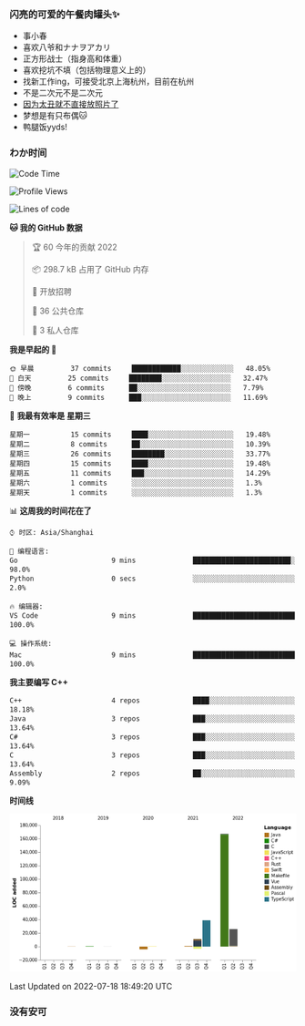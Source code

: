 ### 闪亮的可爱的午餐肉罐头✨
- 事小春
- 喜欢八爷和ナナヲアカリ
- 正方形战士（指身高和体重）
- 喜欢挖坑不填（包括物理意义上的）
- 找新工作ing，可接受北京上海杭州，目前在杭州
- 不是二次元不是二次元
- [因为太丑就不直接放照片了](https://www.youtube.com/watch?v=dQw4w9WgXcQ)
- 梦想是有只布偶🐱
- 鸭腿饭yyds!
### わか时间
<!--START_SECTION:waka-->
![Code Time](http://img.shields.io/badge/Code%20Time-0%20secs-blue)

![Profile Views](http://img.shields.io/badge/%E4%B8%AA%E4%BA%BA%E5%B0%81%E9%9D%A2%E8%A7%82%E7%9C%8B%E6%AC%A1%E6%95%B0-3-blue)

![Lines of code](https://img.shields.io/badge/%E4%BB%8E%E3%80%8C%E4%BD%A0%E5%A5%BD%E4%B8%96%E7%95%8C%E3%80%8D%E6%88%91%E5%B7%B2%E7%BB%8F%E5%86%99%E4%BA%86-237%20Thousand%20%E8%A1%8C%E4%BB%A3%E7%A0%81-blue)

**🐱 我的 GitHub 数据** 

> 🏆 60 今年的贡献 2022
 > 
> 📦 298.7 kB 占用了 GitHub 内存 
 > 
> 💼 开放招聘
 > 
> 📜 36 公共仓库 
 > 
> 🔑 3 私人仓库  
 > 
**我是早起的 🐤** 

```text
🌞 早晨         37 commits     ████████████░░░░░░░░░░░░░   48.05% 
🌆 白天         25 commits     ████████░░░░░░░░░░░░░░░░░   32.47% 
🌃 傍晚         6 commits      ██░░░░░░░░░░░░░░░░░░░░░░░   7.79% 
🌙 晚上         9 commits      ███░░░░░░░░░░░░░░░░░░░░░░   11.69%

```
📅 **我最有效率是 星期三** 

```text
星期一          15 commits     ████░░░░░░░░░░░░░░░░░░░░░   19.48% 
星期二          8 commits      ██░░░░░░░░░░░░░░░░░░░░░░░   10.39% 
星期三          26 commits     ████████░░░░░░░░░░░░░░░░░   33.77% 
星期四          15 commits     ████░░░░░░░░░░░░░░░░░░░░░   19.48% 
星期五          11 commits     ███░░░░░░░░░░░░░░░░░░░░░░   14.29% 
星期六          1 commits      ░░░░░░░░░░░░░░░░░░░░░░░░░   1.3% 
星期天          1 commits      ░░░░░░░░░░░░░░░░░░░░░░░░░   1.3%

```


📊 **这周我的时间花在了** 

```text
⌚︎ 时区: Asia/Shanghai

💬 编程语言: 
Go                       9 mins              ████████████████████████░   98.0% 
Python                   0 secs              ░░░░░░░░░░░░░░░░░░░░░░░░░   2.0%

🔥 编辑器: 
VS Code                  9 mins              █████████████████████████   100.0%

💻 操作系统: 
Mac                      9 mins              █████████████████████████   100.0%

```

**我主要编写 C++** 

```text
C++                      4 repos             ████░░░░░░░░░░░░░░░░░░░░░   18.18% 
Java                     3 repos             ███░░░░░░░░░░░░░░░░░░░░░░   13.64% 
C#                       3 repos             ███░░░░░░░░░░░░░░░░░░░░░░   13.64% 
C                        3 repos             ███░░░░░░░░░░░░░░░░░░░░░░   13.64% 
Assembly                 2 repos             ██░░░░░░░░░░░░░░░░░░░░░░░   9.09%

```


**时间线**

![Chart not found](https://raw.githubusercontent.com/QianNangong/QianNangong/main/charts/bar_graph.png) 


 Last Updated on 2022-07-18 18:49:20 UTC
<!--END_SECTION:waka-->
### 没有安可
